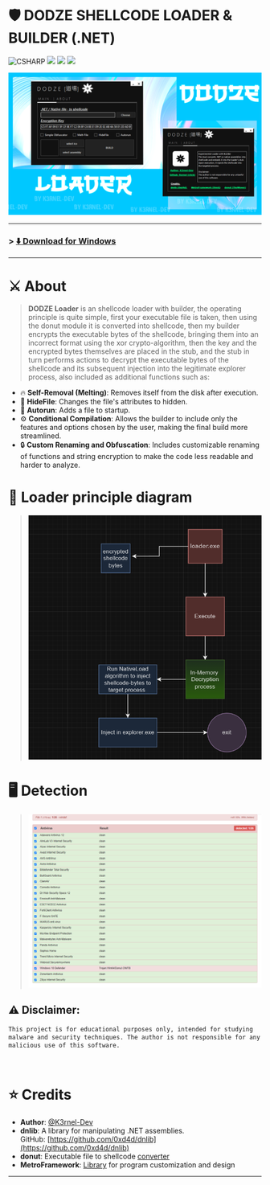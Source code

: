 # 🛡️ <b>DODZE SHELLCODE LOADER & BUILDER (.NET)</b> 

![CSHARP](https://img.shields.io/badge/Language-CSHARP-lightgreen?style=for-the-badge&logo=csharp)
<img src="https://img.shields.io/github/v/release/K3rnel-Dev/ShellcodeLoader?style=for-the-badge&color=cyan">
<img src="https://img.shields.io/github/downloads/K3rnel-Dev/ShellcodeLoader/total?style=for-the-badge&color=pink">
<img src="https://img.shields.io/github/license/K3rnel-Dev/ShellcodeLoader?style=for-the-badge&color=red"></img> 

![Banner](banner.png)

---

### > **[⬇️ Download for Windows](https://github.com/K3rnel-Dev/ShellcodeLoader/releases/download/Build/Binaries.rar)** 

---

# ⚔️ About

>**DODZE Loader** is an shellcode loader with builder, the operating principle is quite simple, first your executable file is taken, then using the donut module it is converted into shellcode, then my builder encrypts the executable bytes of the shellcode, bringing them into an incorrect format using the xor crypto-algorithm, then the key and the encrypted bytes themselves are placed in the stub, and the stub in turn performs actions to decrypt the executable bytes of the shellcode and its subsequent injection into the legitimate explorer process, also included as additional functions such as: 

- 🔥 **Self-Removal (Melting)**: Removes itself from the disk after execution.
- 🌆 **HideFile**: Changes the file's attributes to hidden.
- 🚀 **Autorun**: Adds a file to startup.
- ⚙️ **Conditional Compilation**: Allows the builder to include only the features and options chosen by the user, making the final build more streamlined.
- 🔒 **Custom Renaming and Obfuscation**: Includes customizable renaming of functions and string encryption to make the code less readable and harder to analyze.

# 📒 Loader principle diagram
> ![Loader-diagram](load_working.png)

# 🖥️ Detection
>![Graph](scan.png)

## ⚠️ **Disclaimer**: 
```
This project is for educational purposes only, intended for studying malware and security techniques. The author is not responsible for any malicious use of this software.
```
<br>

# ⭐ Credits 

- **Author**: <a href="https://github.com/k3rnel-dev">@K3rnel-Dev</a>
- **dnlib**: A library for manipulating .NET assemblies.  
  GitHub: [https://github.com/0xd4d/dnlib](https://github.com/0xd4d/dnlib)
- **donut**: Executable file to shellcode <a href="https://github.com/TheWover/donut">converter</a>  
- **MetroFramework**: <a href="https://thielj.github.io/MetroFramework/">Library</a> for program customization and design

---
